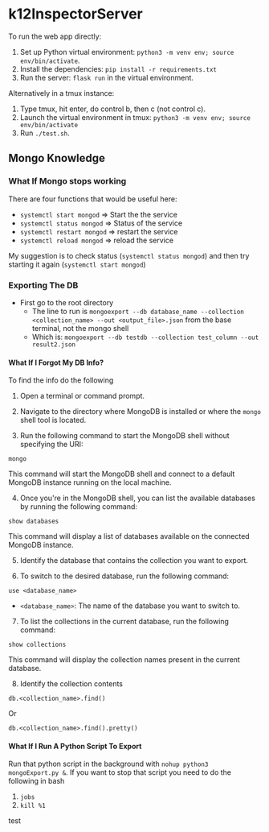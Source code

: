 # k12InspectorServer

To run the web app directly:
1. Set up Python virtual environment: `python3 -m venv env; source env/bin/activate`.
2. Install the dependencies: `pip install -r requirements.txt`
3. Run the server: `flask run` in the virtual environment.

Alternatively in a tmux instance: 
1. Type tmux, hit enter, do control b, then c (not control c).
2. Launch the virtual environment in tmux: `python3 -m venv env; source env/bin/activate`
3. Run `./test.sh`. 




## Mongo Knowledge 

### What If Mongo stops working 
There are four functions that would be useful here:
- `systemctl start mongod` => Start the the service
- `systemctl status mongod` => Status of the service
- `systemctl restart mongod` => restart the service
- `systemctl reload mongod` => reload the service

My suggestion is to check status (`systemctl status mongod`) and then try starting it again (`systemctl start mongod`)



### Exporting The DB
- First go to the root directory 
    - The line to run is `mongoexport --db database_name --collection <collection_name> --out <output_file>.json` from the base terminal, not the mongo shell
    - Which is: `mongoexport --db testdb --collection test_column --out result2.json`

#### What If I Forgot My DB Info?
To find the info do the following 

1. Open a terminal or command prompt.

2. Navigate to the directory where MongoDB is installed or where the `mongo` shell tool is located.

3. Run the following command to start the MongoDB shell without specifying the URI:
```
mongo
```

This command will start the MongoDB shell and connect to a default MongoDB instance running on the local machine.

4. Once you're in the MongoDB shell, you can list the available databases by running the following command:
```
show databases
```

This command will display a list of databases available on the connected MongoDB instance.

5. Identify the database that contains the collection you want to export.

6. To switch to the desired database, run the following command:
```
use <database_name>
```
   - `<database_name>`: The name of the database you want to switch to.

7. To list the collections in the current database, run the following command:
```
show collections
```

This command will display the collection names present in the current database.

8. Identify the collection contents 

```
db.<collection_name>.find()
```
Or
```
db.<collection_name>.find().pretty()
```

#### What If I Run A Python Script To Export
Run that python script in the background with `nohup python3 mongoExport.py &`.
If you want to stop that script you need to do the following in bash
1. `jobs`
2. `kill %1`


test